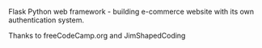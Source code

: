 Flask Python web framework - building e-commerce website with its own authentication system.

Thanks to freeCodeCamp.org and JimShapedCoding